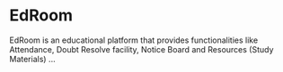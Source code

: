 # EdRoom
EdRoom is an educational platform that provides functionalities like Attendance, Doubt Resolve facility, Notice Board and Resources (Study Materials) ...
